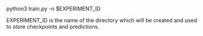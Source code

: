 python3 train.py -n $EXPERIMENT_ID

EXPERIMENT_ID is the name of the directory which will be created and used to store checkpoints and predictions.